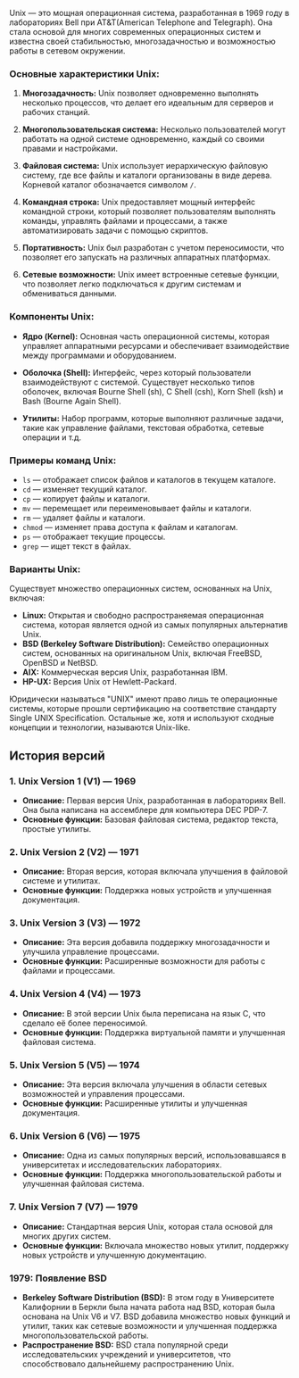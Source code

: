 Unix — это мощная операционная система, разработанная в 1969 году в лабораториях Bell при AT&T(American Telephone and Telegraph). Она стала основой для многих современных операционных систем и известна своей стабильностью, многозадачностью и возможностью работы в сетевом окружении.

### Основные характеристики Unix:

1. **Многозадачность:** Unix позволяет одновременно выполнять несколько процессов, что делает его идеальным для серверов и рабочих станций.
    
2. **Многопользовательская система:** Несколько пользователей могут работать на одной системе одновременно, каждый со своими правами и настройками.
    
3. **Файловая система:** Unix использует иерархическую файловую систему, где все файлы и каталоги организованы в виде дерева. Корневой каталог обозначается символом `/`.
    
4. **Командная строка:** Unix предоставляет мощный интерфейс командной строки, который позволяет пользователям выполнять команды, управлять файлами и процессами, а также автоматизировать задачи с помощью скриптов.
    
5. **Портативность:** Unix был разработан с учетом переносимости, что позволяет его запускать на различных аппаратных платформах.
    
6. **Сетевые возможности:** Unix имеет встроенные сетевые функции, что позволяет легко подключаться к другим системам и обмениваться данными.
    

### Компоненты Unix:

- **Ядро (Kernel):** Основная часть операционной системы, которая управляет аппаратными ресурсами и обеспечивает взаимодействие между программами и оборудованием.
    
- **Оболочка (Shell):** Интерфейс, через который пользователи взаимодействуют с системой. Существует несколько типов оболочек, включая Bourne Shell (sh), C Shell (csh), Korn Shell (ksh) и Bash (Bourne Again Shell).
    
- **Утилиты:** Набор программ, которые выполняют различные задачи, такие как управление файлами, текстовая обработка, сетевые операции и т.д.
    

### Примеры команд Unix:

- `ls` — отображает список файлов и каталогов в текущем каталоге.
- `cd` — изменяет текущий каталог.
- `cp` — копирует файлы и каталоги.
- `mv` — перемещает или переименовывает файлы и каталоги.
- `rm` — удаляет файлы и каталоги.
- `chmod` — изменяет права доступа к файлам и каталогам.
- `ps` — отображает текущие процессы.
- `grep` — ищет текст в файлах.

### Варианты Unix:

Существует множество операционных систем, основанных на Unix, включая:

- **Linux:** Открытая и свободно распространяемая операционная система, которая является одной из самых популярных альтернатив Unix.
- **BSD (Berkeley Software Distribution):** Семейство операционных систем, основанных на оригинальном Unix, включая FreeBSD, OpenBSD и NetBSD.
- **AIX:** Коммерческая версия Unix, разработанная IBM.
- **HP-UX:** Версия Unix от Hewlett-Packard.

Юридически называться "UNIX" имеют право лишь те операционные системы, которые прошли сертификацию на соответствие стандарту Single UNIX Specification. Остальные же, хотя и используют сходные концепции и технологии, называются Unix-like.



## История версий

### 1. Unix Version 1 (V1) — 1969

- **Описание:** Первая версия Unix, разработанная в лабораториях Bell. Она была написана на ассемблере для компьютера DEC PDP-7.
- **Основные функции:** Базовая файловая система, редактор текста, простые утилиты.

### 2. Unix Version 2 (V2) — 1971

- **Описание:** Вторая версия, которая включала улучшения в файловой системе и утилитах.
- **Основные функции:** Поддержка новых устройств и улучшенная документация.

### 3. Unix Version 3 (V3) — 1972

- **Описание:** Эта версия добавила поддержку многозадачности и улучшила управление процессами.
- **Основные функции:** Расширенные возможности для работы с файлами и процессами.

### 4. Unix Version 4 (V4) — 1973

- **Описание:** В этой версии Unix была переписана на язык C, что сделало её более переносимой.
- **Основные функции:** Поддержка виртуальной памяти и улучшенная файловая система.

### 5. Unix Version 5 (V5) — 1974

- **Описание:** Эта версия включала улучшения в области сетевых возможностей и управления процессами.
- **Основные функции:** Расширенные утилиты и улучшенная документация.

### 6. Unix Version 6 (V6) — 1975

- **Описание:** Одна из самых популярных версий, использовавшаяся в университетах и исследовательских лабораториях.
- **Основные функции:** Поддержка многопользовательской работы и улучшенная файловая система.

### 7. Unix Version 7 (V7) — 1979

- **Описание:** Стандартная версия Unix, которая стала основой для многих других систем.
- **Основные функции:** Включала множество новых утилит, поддержку новых устройств и улучшенную документацию.

### 1979: Появление BSD

- **Berkeley Software Distribution (BSD):** В этом году в Университете Калифорнии в Беркли была начата работа над BSD, которая была основана на Unix V6 и V7. BSD добавила множество новых функций и утилит, таких как сетевые возможности и улучшенная поддержка многопользовательской работы.
- **Распространение BSD:** BSD стала популярной среди исследовательских учреждений и университетов, что способствовало дальнейшему распространению Unix.

